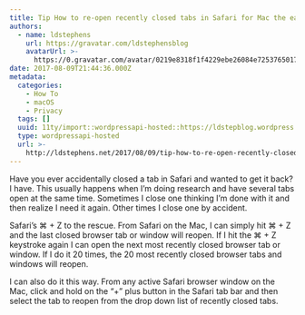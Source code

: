 ```yaml
---
title: Tip How to re-open recently closed tabs in Safari for Mac the easy way
authors:
  - name: ldstephens
    url: https://gravatar.com/ldstephensblog
    avatarUrl: >-
      https://0.gravatar.com/avatar/0219e8318f1f4229ebe26084e7253765017f43ca0c631be37dc6d0b8ad6e40a4?s=96&d=identicon&r=G
date: 2017-08-09T21:44:36.000Z
metadata:
  categories:
    - How To
    - macOS
    - Privacy
  tags: []
  uuid: 11ty/import::wordpressapi-hosted::https://ldstepblog.wordpress.com/?p=864
  type: wordpressapi-hosted
  url: >-
    http://ldstephens.net/2017/08/09/tip-how-to-re-open-recently-closed-tabs-in-safari-for-mac-the-easy-way/
---
```

Have you ever accidentally closed a tab in Safari and wanted to get it back? I have. This usually happens when I’m doing research and have several tabs open at the same time. Sometimes I close one thinking I’m done with it and then realize I need it again. Other times I close one by accident.

Safari’s ⌘ + Z to the rescue. From Safari on the Mac, I can simply hit ⌘ + Z and the last closed browser tab or window will reopen. If I hit the ⌘ + Z keystroke again I can open the next most recently closed browser tab or window. If I do it 20 times, the 20 most recently closed browser tabs and windows will reopen.

I can also do it this way. From any active Safari browser window on the Mac, click and hold on the “+” plus button in the Safari tab bar and then select the tab to reopen from the drop down list of recently closed tabs.
